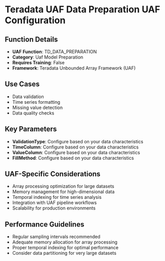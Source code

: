 # Teradata UAF Data Preparation UAF Configuration

## Function Details
- **UAF Function**: TD_DATA_PREPARATION
- **Category**: Uaf Model Preparation
- **Requires Training**: False
- **Framework**: Teradata Unbounded Array Framework (UAF)

## Use Cases
- Data validation
- Time series formatting
- Missing value detection
- Data quality checks

## Key Parameters
- **ValidationType**: Configure based on your data characteristics
- **TimeColumn**: Configure based on your data characteristics
- **ValueColumn**: Configure based on your data characteristics
- **FillMethod**: Configure based on your data characteristics

## UAF-Specific Considerations
- Array processing optimization for large datasets
- Memory management for high-dimensional data
- Temporal indexing for time series analysis
- Integration with UAF pipeline workflows
- Scalability for production environments

## Performance Guidelines
- Regular sampling intervals recommended
- Adequate memory allocation for array processing
- Proper temporal indexing for optimal performance
- Consider data partitioning for very large datasets
